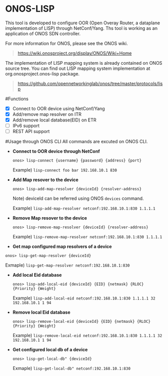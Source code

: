 # ONOS-LISP

This tool is developed to configure OOR (Open Overay Router, a dataplane implementation of LISP) through NetConf/Yang. 
Ths tool is working as an application of ONOS SDN controller. 

For more information for ONOS, please see the ONOS wiki. 
> https://wiki.onosproject.org/display/ONOS/Wiki+Home

The implementation of LISP mapping system is already contained on ONOS source tree. 
You can find out LISP mapping system implementation at org.onosproject.onos-lisp package.
> https://github.com/opennetworkinglab/onos/tree/master/protocols/lisp

#Functions
- [x] Connect to OOR device using NetConf/Yang
- [x] Add/remove map resolver on ITR
- [x] Add/remove local database(EID) on ETR
- [ ] IPv6 support
- [ ] REST API support

#Usage through ONOS CLI
All commands are excuted on ONOS CLI. 

* **Connect to OOR device through NetConf**

  ```onos> lisp-connect {username} {password} {address} {port}```

  Example) ```lisp-connect foo bar 192.168.10.1 830```
  
* **Add Map resover to the device**

  ```onos> lisp-add-map-resolver {deviceId} {resolver-address}```

  Note) deviceId can be referred using ONOS `devices` command. 

  Example) ```lisp-add-map-resolver netconf:192.168.10.1:830 1.1.1.1```

* **Remove Map resover to the device**

  ```onos> lisp-remove-map-resolver {deviceId} {resolver-address}```

  Example) ```lisp-remove-map-resolver netconf:192.168.10.1:830 1.1.1.1```

* **Get map configured map resolvers of a device**

```onos> lisp-get-map-resolver {deviceId}```
  
  Exmaple) ```lisp-get-map-resolver netconf:192.168.10.1:830```
  
* **Add local Eid database**

  ```onos> lisp-add-local-eid {deviceId} {EID} {netmask} {RLOC} {Priority} {Weight}```
  
  Example) ```lisp-add-local-eid netconf:192.168.10.1:830 1.1.1.1 32 192.168.10.1 1 94```
  
* **Remove local Eid database**

  ```onos> lisp-remove-local-eid {deviceId} {EID} {netmask} {RLOC} {Priority} {Weight}```
  
  Example) ```lisp-remove-local-eid netconf:192.168.10.1:830 1.1.1.1 32 192.168.10.1 1 94```
  
* **Get configured local db of a device**

  ```onos> lisp-get-local-db" {deviceId}```
  
  Exmaple) ```lisp-get-local-db" netconf:192.168.10.1:830```
